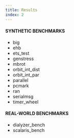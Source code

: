 ```yaml
---
title: Results
index: 2
---
```


#### SYNTHETIC BENCHMARKS
* big
* ehb
* ets_test
* genstress
* mbrot
* orbit_int_dist
* orbit_int_par
* parallel
* pcmark
* ran
* serialmsg
* timer_wheel

#### REAL-WORLD BENCHMARKS
* dialyzer_bench
* scalaris_bench


